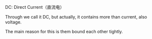 DC: Direct Current（直流电）

Through we call it DC, but actually, it contains more than current, also voltage.

The main reason for this is them bound each other tightly.
